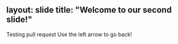 
layout: slide
title: "Welcome to our second slide!"
---
Testing pull request 
Use the left arrow to go back!
